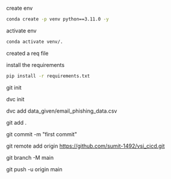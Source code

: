 create env

```bash
conda create -p venv python==3.11.0 -y
```

activate env

```bash
conda activate venv/.
```

created a req file


install the requirements

```bash
pip install -r requirements.txt
```

git init

dvc init

dvc add data_given/email_phishing_data.csv

git add .

git commit -m "first commit"

git remote add origin https://github.com/sumit-1492/vsi_cicd.git

git branch -M main

git push -u origin main